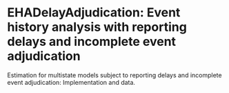 # EHADelayAdjudication: Event history analysis with reporting delays and incomplete event adjudication
Estimation for multistate models subject to reporting delays and incomplete event adjudication: Implementation and data.
